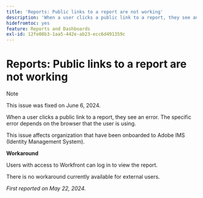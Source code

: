 ```yaml
---
title: 'Reports: Public links to a report are not working'
description: 'When a user clicks a public link to a report, they see an error. The specific error depends on the browser that the user is using. '
hidefromtoc: yes
feature: Reports and Dashboards
exl-id: 12fe08b3-1aa5-442e-ab23-ecc6d491359c
---
```

# Reports: Public links to a report are not working

>[!NOTE]
>
>This issue was fixed on June 6, 2024.

When a user clicks a public link to a report, they see an error. The specific error depends on the browser that the user is using. 

This issue affects organization that have been onboarded to Adobe IMS (Identity Management System).

**Workaround**

Users with access to Workfront can log in to view the report.

There is no workaround currently available for external users.

_First reported on May 22, 2024._
